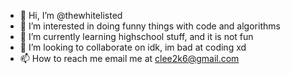 - 👋 Hi, I’m @thewhitelisted
- 👀 I’m interested in doing funny things with code and algorithms
- 🌱 I’m currently learning highschool stuff, and it is not fun
- 💞️ I’m looking to collaborate on idk, im bad at coding xd
- 📫 How to reach me email me at clee2k6@gmail.com

<!---
thewhitelisted/thewhitelisted is a ✨ special ✨ repository because its `README.md` (this file) appears on your GitHub profile.
You can click the Preview link to take a look at your changes.
--->
